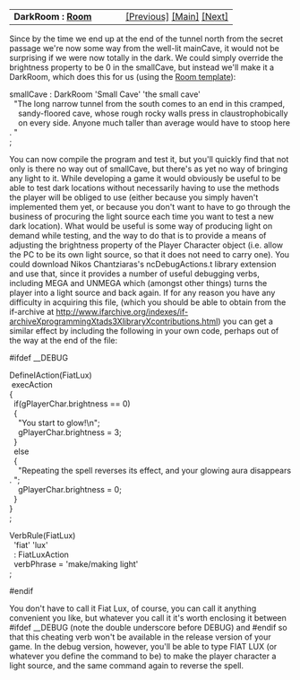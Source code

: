 ---
---
<table width="100%" data-border="0" data-cellspacing="0"
data-cellpadding="3" data-bgcolor="#C0C0C0">
<colgroup>
<col style="width: 50%" />
<col style="width: 50%" />
</colgroup>
<tbody>
<tr>
<td style="text-align: left;"><strong>DarkRoom : <a
href="room.html">Room</a><br />
</strong></td>
<td style="text-align: right;"><a
href="throughpassage.html">[Previous]</a> <a
href="generalintroduction.html">[Main]</a> <a
href="travelmessage.html">[Next]</a></td>
</tr>
</tbody>
</table>

  
Since by the time we end up at the end of the tunnel north from the
secret passage we're now some way from the well-lit mainCave, it would
not be surprising if we were now totally in the dark. We could simply
override the brightness property to be 0 in the smallCave, but instead
we'll make it a DarkRoom, which does this for us (using the [Room
template](roomtemplate.html)):  
  
smallCave : DarkRoom 'Small Cave' 'the small cave'  
  "The long narrow tunnel from the south comes to an end in this cramped,  
    sandy-floored cave, whose rough rocky walls press in claustrophobically  
    on every side. Anyone much taller than average would have to stoop here. "  
;  
  
You can now compile the program and test it, but you'll quickly find
that not only is there no way out of smallCave, but there's as yet no
way of bringing any light to it. While developing a game it would
obviously be useful to be able to test dark locations without
necessarily having to use the methods the player will be obliged to use
(either because you simply haven't implemented them yet, or because you
don't want to have to go through the business of procuring the light
source each time you want to test a new dark location). What would be
useful is some way of producing light on demand while testing, and the
way to do that is to provide a means of adjusting the brightness
property of the Player Character object (i.e. allow the PC to be its own
light source, so that it does not need to carry one). You could download
Nikos Chantziaras's ncDebugActions.t library extension and use that,
since it provides a number of useful debugging verbs, including MEGA and
UNMEGA which (amongst other things) turns the player into a light source
and back again. If for any reason you have any difficulty in acquiring
this file, (which you should be able to obtain from the if-archive at <a
href="%20http://www.ifarchive.org/indexes/if-archiveXprogrammingXtads3XlibraryXcontributions.html%20"
target="_top">http://www.ifarchive.org/indexes/if-archiveXprogrammingXtads3XlibraryXcontributions.html</a>)
you can get a similar effect by including the following in your own
code, perhaps out of the way at the end of the file:  
  
  
\#ifdef \_\_DEBUG  
  
DefineIAction(FiatLux)  
 execAction  
{  
  if(gPlayerChar.brightness == 0)  
  {  
    "You start to glow!\n";  
    gPlayerChar.brightness = 3;  
  }  
  else  
  {  
    "Repeating the spell reverses its effect, and your glowing aura disappears. ";  
    gPlayerChar.brightness = 0;  
  }  
}  
;  
  
VerbRule(FiatLux)  
  'fiat' 'lux'  
  : FiatLuxAction  
  verbPhrase = 'make/making light'  
;  
  
\#endif  
  
You don't have to call it Fiat Lux, of course, you can call it anything
convenient you like, but whatever you call it it's worth enclosing it
between \#ifdef \_\_DEBUG (note the double underscore before DEBUG) and
\#endif so that this cheating verb won't be available in the release
version of your game. In the debug version, however, you'll be able to
type FIAT LUX (or whatever you define the command to be) to make the
player character a light source, and the same command again to reverse
the spell.  
